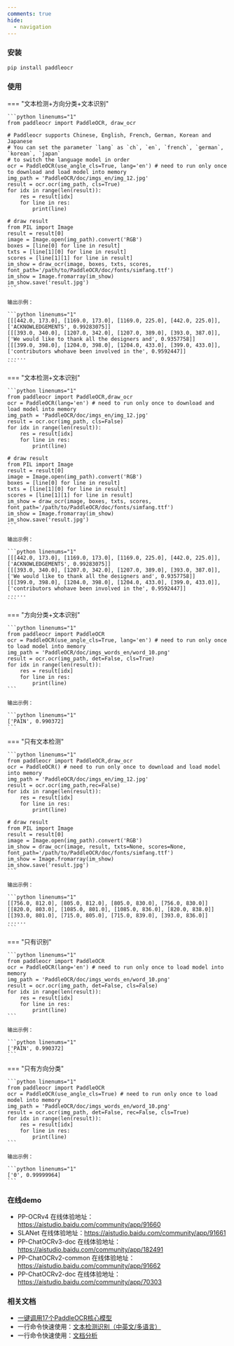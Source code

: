 ```yaml
---
comments: true
hide:
  - navigation
---
```


### 安装

```bash linenums="1"
pip install paddleocr
```

### 使用

=== "文本检测+方向分类+文本识别"

    ```python linenums="1"
    from paddleocr import PaddleOCR, draw_ocr

    # Paddleocr supports Chinese, English, French, German, Korean and Japanese
    # You can set the parameter `lang` as `ch`, `en`, `french`, `german`, `korean`, `japan`
    # to switch the language model in order
    ocr = PaddleOCR(use_angle_cls=True, lang='en') # need to run only once to download and load model into memory
    img_path = 'PaddleOCR/doc/imgs_en/img_12.jpg'
    result = ocr.ocr(img_path, cls=True)
    for idx in range(len(result)):
        res = result[idx]
        for line in res:
            print(line)

    # draw result
    from PIL import Image
    result = result[0]
    image = Image.open(img_path).convert('RGB')
    boxes = [line[0] for line in result]
    txts = [line[1][0] for line in result]
    scores = [line[1][1] for line in result]
    im_show = draw_ocr(image, boxes, txts, scores, font_path='/path/to/PaddleOCR/doc/fonts/simfang.ttf')
    im_show = Image.fromarray(im_show)
    im_show.save('result.jpg')
    ```

    输出示例：

    ```python linenums="1"
    [[[442.0, 173.0], [1169.0, 173.0], [1169.0, 225.0], [442.0, 225.0]], ['ACKNOWLEDGEMENTS', 0.99283075]]
    [[[393.0, 340.0], [1207.0, 342.0], [1207.0, 389.0], [393.0, 387.0]], ['We would like to thank all the designers and', 0.9357758]]
    [[[399.0, 398.0], [1204.0, 398.0], [1204.0, 433.0], [399.0, 433.0]], ['contributors whohave been involved in the', 0.9592447]]
    ......
    ```

=== "文本检测+文本识别"

    ```python linenums="1"
    from paddleocr import PaddleOCR,draw_ocr
    ocr = PaddleOCR(lang='en') # need to run only once to download and load model into memory
    img_path = 'PaddleOCR/doc/imgs_en/img_12.jpg'
    result = ocr.ocr(img_path, cls=False)
    for idx in range(len(result)):
        res = result[idx]
        for line in res:
            print(line)

    # draw result
    from PIL import Image
    result = result[0]
    image = Image.open(img_path).convert('RGB')
    boxes = [line[0] for line in result]
    txts = [line[1][0] for line in result]
    scores = [line[1][1] for line in result]
    im_show = draw_ocr(image, boxes, txts, scores, font_path='/path/to/PaddleOCR/doc/fonts/simfang.ttf')
    im_show = Image.fromarray(im_show)
    im_show.save('result.jpg')
    ```

    输出示例：

    ```python linenums="1"
    [[[442.0, 173.0], [1169.0, 173.0], [1169.0, 225.0], [442.0, 225.0]], ['ACKNOWLEDGEMENTS', 0.99283075]]
    [[[393.0, 340.0], [1207.0, 342.0], [1207.0, 389.0], [393.0, 387.0]], ['We would like to thank all the designers and', 0.9357758]]
    [[[399.0, 398.0], [1204.0, 398.0], [1204.0, 433.0], [399.0, 433.0]], ['contributors whohave been involved in the', 0.9592447]]
    ......
    ```

=== "方向分类+文本识别"

    ```python linenums="1"
    from paddleocr import PaddleOCR
    ocr = PaddleOCR(use_angle_cls=True, lang='en') # need to run only once to load model into memory
    img_path = 'PaddleOCR/doc/imgs_words_en/word_10.png'
    result = ocr.ocr(img_path, det=False, cls=True)
    for idx in range(len(result)):
        res = result[idx]
        for line in res:
            print(line)
    ```

    输出示例：

    ```python linenums="1"
    ['PAIN', 0.990372]
    ```

=== "只有文本检测"

    ```python linenums="1"
    from paddleocr import PaddleOCR,draw_ocr
    ocr = PaddleOCR() # need to run only once to download and load model into memory
    img_path = 'PaddleOCR/doc/imgs_en/img_12.jpg'
    result = ocr.ocr(img_path,rec=False)
    for idx in range(len(result)):
        res = result[idx]
        for line in res:
            print(line)

    # draw result
    from PIL import Image
    result = result[0]
    image = Image.open(img_path).convert('RGB')
    im_show = draw_ocr(image, result, txts=None, scores=None, font_path='/path/to/PaddleOCR/doc/fonts/simfang.ttf')
    im_show = Image.fromarray(im_show)
    im_show.save('result.jpg')
    ```

    输出示例：

    ```python linenums="1"
    [[756.0, 812.0], [805.0, 812.0], [805.0, 830.0], [756.0, 830.0]]
    [[820.0, 803.0], [1085.0, 801.0], [1085.0, 836.0], [820.0, 838.0]]
    [[393.0, 801.0], [715.0, 805.0], [715.0, 839.0], [393.0, 836.0]]
    ......
    ```

=== "只有识别"

    ```python linenums="1"
    from paddleocr import PaddleOCR
    ocr = PaddleOCR(lang='en') # need to run only once to load model into memory
    img_path = 'PaddleOCR/doc/imgs_words_en/word_10.png'
    result = ocr.ocr(img_path, det=False, cls=False)
    for idx in range(len(result)):
        res = result[idx]
        for line in res:
            print(line)
    ```

    输出示例：

    ```python linenums="1"
    ['PAIN', 0.990372]
    ```

=== "只有方向分类"

    ```python linenums="1"
    from paddleocr import PaddleOCR
    ocr = PaddleOCR(use_angle_cls=True) # need to run only once to load model into memory
    img_path = 'PaddleOCR/doc/imgs_words_en/word_10.png'
    result = ocr.ocr(img_path, det=False, rec=False, cls=True)
    for idx in range(len(result)):
        res = result[idx]
        for line in res:
            print(line)
    ```

    输出示例：

    ```python linenums="1"
    ['0', 0.99999964]
    ```

### 在线demo

- PP-OCRv4 在线体验地址：<https://aistudio.baidu.com/community/app/91660>
- SLANet 在线体验地址：<https://aistudio.baidu.com/community/app/91661>
- PP-ChatOCRv3-doc 在线体验地址：<https://aistudio.baidu.com/community/app/182491>
- PP-ChatOCRv2-common 在线体验地址：<https://aistudio.baidu.com/community/app/91662>
- PP-ChatOCRv2-doc 在线体验地址：<https://aistudio.baidu.com/community/app/70303>

### 相关文档

- [一键调用17个PaddleOCR核心模型](https://paddlepaddle.github.io/PaddleOCR/latest/paddlex/quick_start.html)
- 一行命令快速使用：[文本检测识别（中英文/多语言）](https://paddlepaddle.github.io/PaddleOCR/latest/ppocr/overview.html)
- 一行命令快速使用：[文档分析](https://paddlepaddle.github.io/PaddleOCR/latest/ppstructure/overview.html)
